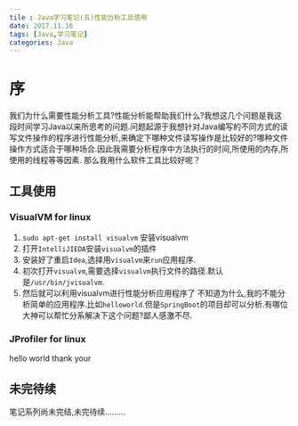 ```yaml
---
tile : Java学习笔记(五)性能分析工具使用
date: 2017.11.16
tags: [Java,学习笔记]
categories: Java
---
```


# 序
我们为什么需要性能分析工具?性能分析能帮助我们什么?我想这几个问题是我这段时间学习Java以来所思考的问题.问题起源于我想针对Java编写的不同方式的读写文件操作的程序进行性能分析,来确定下哪种文件读写操作是比较好的?哪种文件操作方式适合于哪种场合.因此我需要分析程序中方法执行的时间,所使用的内存,所使用的线程等等因素.
那么我用什么软件工具比较好呢？

## 工具使用

### VisualVM for linux
1. ```sudo apt-get install visualvm``` 安装visualvm
2. 打开```IntelliJIEDA```安装```visualvm```的插件
3. 安装好了重启```Idea```,选择用```visualvm```来```run```应用程序.
4. 初次打开```visualvm```,需要选择```visualvm```执行文件的路径.默认是```/usr/bin/jvisualvm```.
5. 然后就可以利用visualvm进行性能分析应用程序了
不知道为什么,我的不能分析简单的应用程序.比如```helloworld```.但是```SpringBoot```的项目却可以分析.有哪位大神可以帮忙分系解决下这个问题?鄙人感激不尽.


### JProfiler for linux

hello world thank your


## 未完待续
笔记系列尚未完结,未完待续.........
